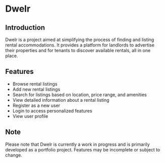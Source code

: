 # Dwelr

## Introduction

Dwelr is a project aimed at simplifying the process of finding and listing rental accommodations. It provides a platform for landlords to advertise their properties and for tenants to discover available rentals, all in one place.

## Features

- Browse rental listings
- Add new rental listings
- Search for listings based on location, price range, and amenities
- View detailed information about a rental listing
- Register as a new user
- Login to access personalized features
- View user profile

## Note

Please note that Dwelr is currently a work in progress and is primarily developed as a portfolio project. Features may be incomplete or subject to change.
